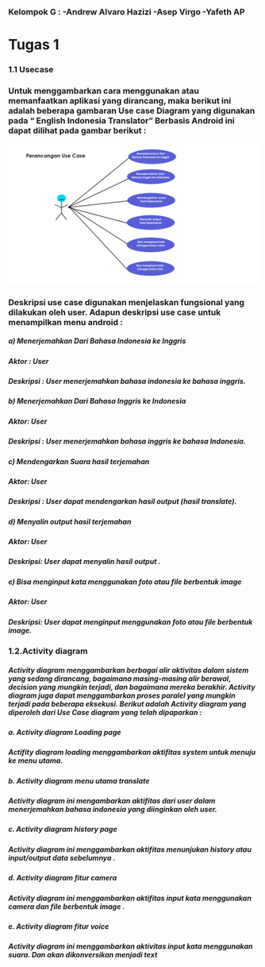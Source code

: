 ### Kelompok G : -Andrew Alvaro Hazizi  -Asep Virgo   -Yafeth AP

# Tugas 1


###       1.1 Usecase 
### Untuk menggambarkan cara menggunakan atau memanfaatkan aplikasi yang dirancang, maka berikut ini adalah beberapa gambaran Use case Diagram yang digunakan pada “ English Indonesia Translator” Berbasis Android ini dapat dilihat pada gambar berikut :

<img src="https://github.com/AlvaroBinAndrew/kelompok-g-hci/blob/hw2/Task%201/Usecase.png">
 
### Deskripsi use case digunakan menjelaskan fungsional yang dilakukan oleh user. Adapun deskripsi use case untuk menampilkan menu android : 


#####  a)	Menerjemahkan Dari Bahasa Indonesia ke Inggris
#####  Aktor : User 
##### Deskripsi : User menerjemahkan bahasa indonesia ke bahasa inggris.

##### b)	Menerjemahkan Dari Bahasa Inggris ke Indonesia
##### Aktor: User 
##### Deskripsi : User menerjemahkan bahasa inggris ke bahasa Indonesia.

##### c)	Mendengarkan Suara hasil terjemahan 
##### Aktor: User 
##### Deskripsi : User dapat mendengarkan hasil output (hasil translate).

##### d)	Menyalin output hasil terjemahan
##### Aktor: User
##### Deskripsi: User dapat menyalin hasil output .


##### e)	Bisa menginput kata menggunakan foto atau file berbentuk image 
##### Aktor: User 
##### Deskripsi: User dapat menginput menggunakan foto atau file berbentuk image.


###     1.2.Activity diagram 
 
##### Activity diagram menggambarkan berbagai alir aktivitas dalam sistem yang sedang dirancang, bagaimana masing-masing alir berawal, decision yang mungkin terjadi, dan bagaimana mereka berakhir. Activity diagram juga dapat menggambarkan proses paralel yang mungkin terjadi pada beberapa eksekusi. Berikut adalah Activity diagram yang diperoleh dari Use Case diagram yang telah dipaparkan :

##### a.	Activity diagram Loading page 
##### Actifity diagram loading menggambarkan aktifitas system untuk menuju ke menu utama.

##### b.	Activity diagram menu utama translate 
##### Activity diagram ini mengambarkan aktifitas dari user dalam menerjemahkan bahasa indonesia yang diinginkan oleh user.

##### c.	Activity diagram history page 
##### Activity diagram ini menggambarkan aktifitas menunjukan history atau input/output data sebelumnya .

##### d.	Activity diagram fitur camera 
##### Activity diagram ini menggambarkan aktifitas input kata menggunakan camera dan file berbentuk image .

##### e.	Activity diagram fitur voice 
##### Activity diagram ini menggambarkan aktivitas input kata menggunakan suara. Dan akan dikonversikan menjadi text
 

